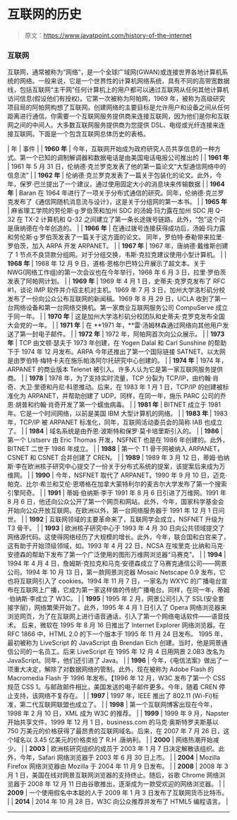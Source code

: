 # 互联网的历史

> 原文：<https://www.javatpoint.com/history-of-the-internet>

### 互联网

互联网，通常被称为“网络”，是一个全球广域网(GWAN)或连接世界各地计算机系统的网络。一般来说，它是一个世界性的计算机网络系统，具有不同的高带宽数据线，包括互联网“主干网”任何计算机上的用户都可以通过互联网从任何其他计算机访问信息(假设他们有授权)。它第一次被称为阿帕网，1969 年，被称为高级研究项目局的阿帕网构想了互联网。创建网络的主要目标是允许用户和设备之间从任何距离进行通信。你需要一个互联网服务提供商来连接互联网，因为他们是你和互联网之间的中间人。大多数互联网服务提供商为您提供 DSL、电缆或光纤连接来连接互联网。下面是一个包含互联网总体历史的表格。

| 年 | 事件 |
| **1960 年** | 今年，互联网开始成为政府研究人员共享信息的一种方式。第一个已知的调制解调器和数据电话是由美国电话电报公司推出的 |
| **1961 年** | 1961 年 5 月 31 日，伦纳德·克兰罗克发表了他的第一篇论文“大型通信网络中的信息流” |
| **1962 年** | 伦纳德·克兰罗克发表了一篇关于包装化的论文。此外，今年，保罗·巴兰提出了一个建议，通过使用固定大小的消息块来传输数据 |
| **1964 年** | Baran 在 1964 年进行了一项关于分布式通信的研究。同年，伦纳德·克兰罗克发布了《通信网随机消息流与设计》，这是关于分组网的第一本书。 |
| **1965 年** | 麻省理工学院的劳伦斯·g·罗伯茨和加州 SDC 的汤姆·玛力露在加州 SDC 用 Q-32 在 TX-2 计算机和 Q-32 之间建立了第一条长途拨号链路。此外，“包”这个词是唐纳德在今年创造的。 |
| **1966 年** | 在通过拨号连接获得成功后，汤姆·玛力露和劳伦斯·g·罗伯茨发表了一篇关于这方面的论文。
同年，罗伯特·泰勒带来拉里·罗伯茨，加入 ARPA 开发 ARPANET。 |
| **1967 年** | 1967 年，唐纳德·戴维斯创建了 1 节点不良贷款分组网。对于分组交换，韦斯·克拉克建议使用小型计算机。 |
| **1968 年** | 1968 年 12 月 9 日，道格·恩格尔巴特公开展示了超文本。关于 NWG(网络工作组)的第一次会议也在今年举行，1968 年 6 月 3 日，拉里·罗伯茨发表了阿帕网计划。 |
| **1969 年** | 1969 年 4 月 1 日，史蒂夫·克罗克发布了 RFC #1，谈论 IMP 软件并介绍主机对主机。1969 年 7 月 3 日，加州大学洛杉矶分校发布了一份向公众公布互联网的新闻稿。1969 年 8 月 29 日，UCLA 收到了第一台网络设备和第一台网络交换机。第一家商业互联网服务公司 CompuServe 成立于同一年。 |
| **1970 年** | 这是加州大学洛杉矶分校团队和史蒂夫·克罗克发布全国大会党的一年。 |
| **1971 年** | 在 **1971 年，**雷·汤姆林森通过网络向其他用户发送了第一封电子邮件。 |
| **1972 年** | 1972 年，阿帕网首次向公众展示。 |
| **1973 年** | TCP 由文顿·瑟夫于 1973 年创建，在 Yogen Dalal 和 Carl Sunshine 的帮助下于 1974 年 12 月发布。ARPA 今年还推出了第一个国际链接 SATNET。以太网是由罗伯特·梅特卡夫在施乐帕洛阿尔托研究中心创建的。 |
| **1974 年** | 1974 年，ARPANET 的商业版本 Telenet 被引入。许多人认为它是第一家互联网服务提供商。 |
| **1978** | 1978 年，为了支持实时流量，TCP 分裂为 TCP/IP，由约翰·肖奇、大卫·里德和丹尼·科恩推动。后来，在 1983 年 1 月 1 日，TCP/IP 的创建被标准化为 ARPANET，并帮助创建了 UDP。同样，在同一年，施乐 PARC 公司的乔恩·胡普和约翰·肖奇开发了第一个蠕虫病毒。 |
| **1981 年** | BITNET 成立于 1981 年。它是一个时间网络，以前是美国 IBM 大型计算机的网络。 |
| **1983 年** | 1983 年，TCP/IP 被 ARPANET 标准化，同年，互联网活动委员会的简称 IAB 也成立了。 |
| **1984** | 域名系统是由乔恩·波斯特和保罗·莫卡培里斯引入的。 |
| **1986** | 第一个 Listserv 由 Eric Thomas 开发，NSFNET 也是在 1986 年创建的。此外，BITNET 二世于 1986 年成立。 |
| **1988** | 第一个 T1 骨干网被纳入 ARPANET，CSNET 和 CSNET 合并创建了 CREN。 |
| **1989** | 1989 年 3 月 12 日，蒂姆·伯纳斯·李在欧洲核子研究中心提交了一份关于分布式系统的提案，该提案后来成为万维网。 |
| **1990** | 今年，NSFNET 取代了 ARPANET。1990 年 9 月 10 日，迈克·帕克、比尔·希兰和艾伦·恩塔格在加拿大蒙特利尔的麦吉尔大学发布了第一个搜索引擎阿奇。 |
| **1991** | 蒂姆·伯纳斯·李于 1991 年 8 月 6 日引进了万维网。1991 年 8 月 6 日，他还向公众公开了第一个网页和网站。此外，今年，国家科学基金会开始向公众开放互联网。在欧洲以外，第一台网络服务器于 1991 年 12 月 1 日问世。 |
| **1992** | 互联网领域的主要革命来了，互联网学会成立，NSFNET 升级为 T3 骨干。 |
| **1993** | 欧洲核子研究中心于 1993 年 4 月 30 日向公共领域提交了网络源代码。这使得网络经历了大规模的增长。此外，今年，联合国和白宫来了，这有助于开始顶级领域，如。1993 年 4 月 22 日，NCSA 在埃里克·比纳和马克·安德森的帮助下发布了第一个广泛使用的图形万维网浏览器“马赛克”。 |
| **1994** | 1994 年 4 月 4 日，詹姆斯·克拉克和马克·安德森成立了马赛克通信公司——网景公司。1994 年 10 月 13 日，第一款网景浏览器 Mosaic Netscape 0.9 发布，它也将互联网引入了 cookies。1994 年 11 月 7 日，一家名为 WXYC 的广播电台宣布在互联网上广播，它成为第一家这样做的传统广播电台。同样，在同一年，蒂姆·伯纳斯·李成立了 W3C。 |
| **1995** | 1995 年 2 月，网景公司引入了 SSL(安全套接字层)，网络繁荣开始了。此外，1995 年 4 月 1 日引入了 Opera 网络浏览器来浏览网页，为了在互联网上进行语音通话，引入了第一个网络电话软件——语音技术。
后来，微软在 1995 年 8 月 16 日推出了 Internet Explorer 网络浏览器。在 RFC 1866 中，HTML 2.0 的下一个版本于 1995 年 11 月 24 日发布。
1995 年，最初被称为 LiveScript 的 JavaScript 由 Brendan Eich 创建。当时，他是网景通信公司的一名员工。后来 LiveScript 在 1995 年 12 月 4 日用网景 2.0B3 改名为 JavaScript。同年，他们还引进了 Java。 |
| **1996** | 今年，《电信法案》做出了一项重大决定，解除了对数据网络的管制。此外，现在被称为 Adobe Flash 的 Macromedia Flash 于 1996 年发布。【1996 年 12 月，W3C 发布了第一个 CSS 规范 CSS 1。与邮政邮件相比，美国发送的电子邮件更多。今年，随着 CREN 停止支持，该网络不复存在。 |
| **1997** | 1997 年，IEEE 推出了 802.11 (Wi-Fi)标准，第二代互联网联盟也成立了。 |
| **1998** | 第一个互联网博客出现在今年，1998 年 2 月 10 日，XML 成为 W3C 的推荐。 |
| **1999** | 1999 年 9 月，Napster 开始共享文件，1999 年 12 月 1 日，business.com 的马克·奥斯特罗夫斯基以 750 万美元的价格获得了最昂贵的互联网域名。后来，在 2007 年 7 月 26 日，这个域名以 3.45 亿美元的价格卖给了 R.H .唐纳利。 |
| **2000** | 网络热潮开始减少。 |
| **2003** | 欧洲核研究组织的成员于 2003 年 1 月 7 日决定解散该组织。此外，今年，Safari 网络浏览器于 2003 年 6 月 30 日上市。 |
| **2004** | Mozilla Firefox 网络浏览器由 Mozilla 于 2004 年 11 月 9 日发布。 |
| **2008** | 2008 年 3 月 1 日，美国在线对网景互联网浏览器的支持终止。随后，谷歌 Chrome 网络浏览器于 2008 年 12 月 11 日由谷歌推出，逐渐成为一款受欢迎的网络浏览器。 |
| **2009** | 一个使用假名中本聪的人于 2009 年 1 月 3 日发布了互联网货币比特币。 |
| **2014** | 2014 年 10 月 28 日，W3C 向公众推荐并发布了 HTML5 编程语言。 |

* * *
